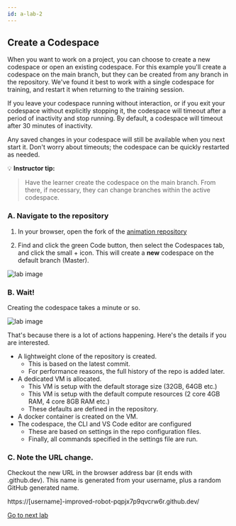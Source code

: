```yaml
---
id: a-lab-2
---
```


## Create a Codespace

When you want to work on a project, you can choose to create a new codespace or open an existing codespace. For this example you'll create a codespace on the main branch, but they can be created from any branch in the repository. We've found it best to work with a single codespace for training, and restart it when returning to the training session.

If you leave your codespace running without interaction, or if you exit your codespace without explicitly stopping it, the codespace will timeout after a period of inactivity and stop running. By default, a codespace will timeout after 30 minutes of inactivity.  

Any saved changes in your codespace will still be available when you next start it. Don't worry about timeouts; the codespace can be quickly restarted as needed.

💡 **Instructor tip:**

> Have the learner create the codespace on the main branch. From there, if necessary, they can change branches within the active codespace.

### A. Navigate to the repository

1. In your browser, open the fork of the [animation repository](https://github.com/octocloudlabs/supercharge-canvas-fun)

2. Find and click the green Code button, then select the Codespaces tab, and click the small + icon.  This will create a **new** codespace on the default branch (Master).

<img src='/assets/img/a-lab-01-01.png' alt="lab image" class="img-lab" >

### B. Wait! 

Creating the codespace takes a minute or so. 
	
<img src='/assets/img/a-lab-01-02.png' alt="lab image" class="img-lab" >
	
That's because there is a lot of actions happening. Here's the details if you are interested.


* A lightweight clone of the repository is created. 
  * This is based on the latest commit.
  * For performance reasons, the full history of the repo is added later.
* A dedicated VM is allocated.
  * This VM is setup with the default storage size (32GB, 64GB etc.)
  * This VM is setup with the default compute resources (2 core 4GB RAM, 4 core 8GB RAM etc.)
   * These defaults are defined in the repository.
* A docker container is created on the VM. 
* The codespace, the CLI and VS Code editor are configured
  * These are based on settings in the repo configuration files.
  * Finally, all commands specified in the settings file are run. 
  


### C. Note the URL change. 

Checkout the new URL in the browser address bar (it ends with .github.dev). This name is generated from your username, plus a random GitHub generated name.  

https://[username]-improved-robot-pqpjx7p9qvcrw6r.github.dev/

[Go to next lab ](/walt/lab-3.html)

